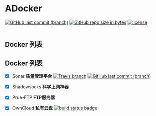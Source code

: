 # ADocker

[![GitHub last commit (branch)](https://img.shields.io/github/last-commit/RogerAbyss/ADocker.svg)](https://github.com/RogerAbyss/ALog)
[![GitHub repo size in bytes](https://img.shields.io/github/repo-size/RogerAbyss/ADocker.svg)](https://github.com/RogerAbyss/ALog)
[![license](https://img.shields.io/github/license/RogerAbyss/ADocker.svg)](https://github.com/RogerAbyss/ALog/blob/master/LICENSE)
<br><br>

## Docker 列表


## Docker 列表

- [x] Sonar
**质量管理平台**
[![Travis branch](https://img.shields.io/travis/RogerAbyss/ADocker/sonar.svg)]()
[![GitHub last commit (branch)](https://img.shields.io/github/last-commit/RogerAbyss/ADocker/sonar.svg)]()

- [x] Shadowsocks
**科学上网神器**

- [x] Prue-FTP
**FTP服务器**

- [x] OwnCloud
**私有云盘**
[![build status badge](https://img.shields.io/travis/docker-library/owncloud/master.svg)]()
